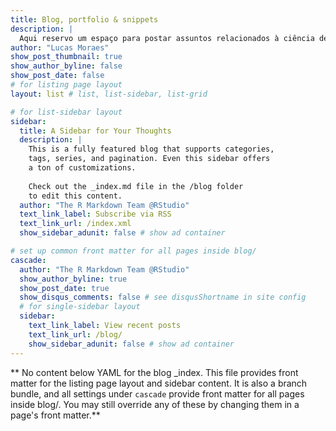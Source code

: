```yaml
---
title: Blog, portfolio & snippets
description: |
  Aqui reservo um espaço para postar assuntos relacionados à ciência de dados e projetos pessoais, em uma espécie de blog e porfolio. Também tenho incluído aqui alguns posts para ajudar colegas e amigos a entenderem algumas ferramentas básicas de R e análise de dados, que podem auxiliar em suas pesquisas. Todo código utilizado aqui pode ser conferido no [repositório deste site (na pasta do blog)!](https://github.com/moraessaur/teste-apero/tree/main/content/blog) 
author: "Lucas Moraes"
show_post_thumbnail: true
show_author_byline: false
show_post_date: false
# for listing page layout
layout: list # list, list-sidebar, list-grid

# for list-sidebar layout
sidebar: 
  title: A Sidebar for Your Thoughts
  description: |
    This is a fully featured blog that supports categories,
    tags, series, and pagination. Even this sidebar offers 
    a ton of customizations.
    
    Check out the _index.md file in the /blog folder 
    to edit this content. 
  author: "The R Markdown Team @RStudio"
  text_link_label: Subscribe via RSS
  text_link_url: /index.xml
  show_sidebar_adunit: false # show ad container

# set up common front matter for all pages inside blog/
cascade:
  author: "The R Markdown Team @RStudio"
  show_author_byline: true
  show_post_date: true
  show_disqus_comments: false # see disqusShortname in site config
  # for single-sidebar layout
  sidebar:
    text_link_label: View recent posts
    text_link_url: /blog/
    show_sidebar_adunit: false # show ad container
---
```


** No content below YAML for the blog _index. This file provides front matter for the listing page layout and sidebar content. It is also a branch bundle, and all settings under `cascade` provide front matter for all pages inside blog/. You may still override any of these by changing them in a page's front matter.**
